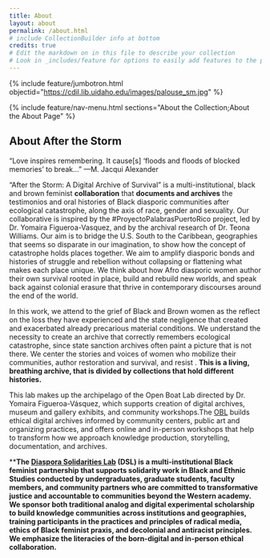 ```yaml
---
title: About
layout: about
permalink: /about.html
# include CollectionBuilder info at bottom
credits: true
# Edit the markdown on in this file to describe your collection
# Look in _includes/feature for options to easily add features to the page
---
```

{% include feature/jumbotron.html objectid="https://cdil.lib.uidaho.edu/images/palouse_sm.jpg" %}

{% include feature/nav-menu.html sections="About the Collection;About the About Page" %}

## About After the Storm

“Love inspires remembering. It cause[s] ‘floods and floods of blocked memories’ to break…” —M. Jacqui Alexander

“After the Storm: A Digital Archive of Survival” is a multi-institutional, black and brown feminist **collaboration** that **documents and archives** the testimonios and oral histories of Black diasporic communities after ecological catastrophe, along the axis of race, gender and sexuality. Our collaborative is inspired by the #ProyectoPalabrasPuertoRico project, led by Dr. Yomaira Figueroa-Vasquez, and by the archival research of Dr. Teona Williams. Our aim is to bridge the U.S. South to the Caribbean, geographies that seems so disparate in our imagination, to show how the concept of catastrophe holds places together. We aim to amplify diasporic bonds and histories of struggle and rebellion without collapsing or flattening what makes each place unique. We think about how Afro diasporic women author their own survival rooted in place, build and rebuild new worlds, and speak back against colonial erasure that thrive in contemporary discourses around the end of the world.

In this work, we attend to the grief of Black and Brown women as the reflect on the loss they have experienced and the state negligence that created and exacerbated already precarious material conditions. We understand the necessity to create an archive that correctly remembers ecological catastrophe, since state sanction archives often paint a picture that is not there. We center the stories and voices of women who mobilize their communities, author restoration and survival, and resist . **This is a living, breathing archive, that is divided by collections that hold different histories.**

This lab makes up the archipelago of the Open Boat Lab directed by Dr. Yomaira Figueroa-Vásquez, which supports creation of digital archives, museum and gallery exhibits, and community workshops.The [OBL](https://diasporasolidarities.squarespace.com/obl-projects) builds ethical digital archives informed by community centers, public art and organizing practices, and offers online and in-person workshops that help to transform how we approach knowledge production, storytelling, documentation, and archives.

****The [Diaspora Solidarities Lab](https://www.dslprojects.org/) (DSL) is a multi-institutional Black feminist partnership that supports solidarity work in Black and Ethnic Studies conducted by undergraduates, graduate students, faculty members, and community partners who are committed to transformative justice and accountable to communities beyond the Western academy. We sponsor both traditional analog and digital experimental scholarship to build knowledge communities across institutions and geographies, training participants in the practices and principles of radical media, ethics of Black feminist praxis, and decolonial and antiracist principles. We emphasize the literacies of the born-digital and in-person ethical collaboration.**


